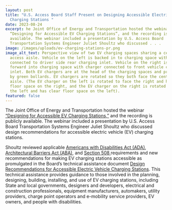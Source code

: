 ```yaml
---
layout: post
title: "U.S. Access Board Staff Present on Designing Accessible Electric Vehicle
  Charging Stations "
date: 2023-08-24
excerpt: he Joint Office of Energy and Transportation hosted the webinar
  “Designing for Accessible EV Charging Stations”, and the recording is publicly
  available. The webinar included a presentation by U.S. Access Board
  Transportation Systems Engineer Juliet Shoultz who discussed . . .
image: /images/uploads/ev-charging-stations-pr.png
image_alt_text: Perspective view of two EV charging spaces sharing a center
  access aisle. Vehicle on the left is backed in to charging space with charger
  connected to driver side rear charging inlet. Vehicle on the right is pulled
  forward into charging space with charger connected to front vehicle charging
  inlet. Both EV chargers are at the head of the charging spaces and protected
  by green bollards. EV chargers are rotated so they both face the center access
  aisle. (The EV charger on the left is rotated to face the right and has clear
  floor space on the right, and the EV charger on the right is rotated to face
  the left and has clear floor space on the left).
featured: false
---
```

The Joint Office of Energy and Transportation hosted the webinar [“Designing for Accessible EV Charging Stations,”](https://driveelectric.gov/webinars/accessibility) and the recording is publicly available. The webinar included a presentation by U.S. Access Board Transportation Systems Engineer Juliet Shoultz who discussed design recommendations for accessible electric vehicle (EV) charging stations.  

Shoultz reviewed applicable [Americans with Disabilities Act (ADA)](https://www.access-board.gov/ada/), [Architectural Barriers Act (ABA)](https://www.access-board.gov/aba/), and [Section 508 ](https://www.access-board.gov/ict/)requirements and new recommendations for making EV charging stations accessible as promulgated in the Board’s technical assistance document [Design Recommendations for Accessible Electric Vehicle Charging Stations](https://www.access-board.gov/tad/ev/). This technical assistance provides guidance to those involved in the planning, designing, building, installing, and use of EV charging stations, including State and local governments, designers and developers, electrical and construction professionals, equipment manufacturers, automakers, utility providers, charge point operators and e-mobility service providers, EV owners, and people with disabilities.